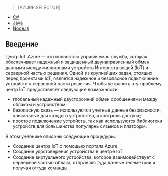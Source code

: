 > [AZURE.SELECTOR]
- [C#](../articles/iot-hub/iot-hub-csharp-csharp-getstarted.md)
- [Java](../articles/iot-hub/iot-hub-java-java-getstarted.md)
- [Node.js](../articles/iot-hub/iot-hub-node-node-getstarted.md)

## Введение

Центр IoT Azure — это полностью управляемая служба, которая обеспечивает надежный и защищенный двунаправленный обмен данными между миллионами устройств Интернета вещей (IoT) и серверной частью решения. Одной из крупнейших задач, стоящих перед проектами IoT, является надежное и безопасное подключение устройств к серверной части решения. Чтобы устранить эту проблему, центр IoT предоставляет следующие возможности:

- глобальный надежный двусторонний обмен сообщениями между облаком и устройством;
- безопасную связь — используются учетные данные безопасности, уникальные для каждого устройства, и контроль доступа;
- простое подключение устройств, так как используются библиотеки устройств для большинства популярных языков и платформ.

В этом учебнике описаны следующие процедуры.

- Создание центра IoT с помощью портала Azure.
- Создание удостоверения устройства в центре IoT.
- Создание виртуального устройства, которое взаимодействует с серверной частью облака, отправляя туда данные телеметрии и получая оттуда команды.

<!---HONumber=AcomDC_0622_2016-->